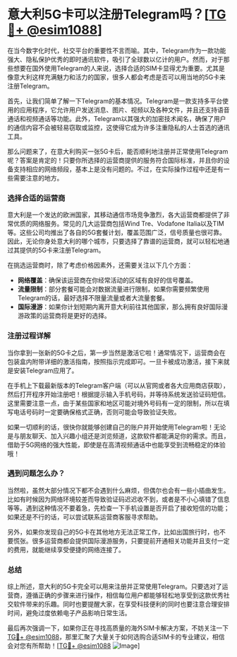 # 意大利5G卡可以注册Telegram吗？[[TG💪+ @esim1088](https://t.me/s/esim1088)]

在当今数字化时代，社交平台的重要性不言而喻。其中，Telegram作为一款功能强大、隐私保护优秀的即时通讯软件，吸引了全球数以亿计的用户。然而，对于那些想要在国外使用Telegram的人来说，选择合适的SIM卡显得尤为重要。尤其是像意大利这样充满魅力和活力的国家，很多人都会考虑是否可以用当地的5G卡来注册Telegram。

首先，让我们简单了解一下Telegram的基本情况。Telegram是一款支持多平台使用的应用程序，它允许用户发送消息、图片、视频以及各种文件，并且还支持语音通话和视频通话等功能。此外，Telegram以其强大的加密技术闻名，确保了用户的通信内容不会被轻易窃取或监控，这使得它成为许多注重隐私的人士首选的通讯工具。

那么问题来了，在意大利购买一张5G卡后，能否顺利地注册并正常使用Telegram呢？答案是肯定的！只要你所选择的运营商提供的服务符合国际标准，并且你的设备支持相应的网络频段，基本上是没有问题的。不过，在实际操作过程中还是有一些需要注意的地方。

### 选择合适的运营商

意大利是一个发达的欧洲国家，其移动通信市场竞争激烈，各大运营商都提供了非常优质的网络服务。常见的几大运营商包括Wind Tre、Vodafone Italia以及TIM等。这些公司均推出了各自的5G套餐计划，覆盖范围广泛，信号质量也很可靠。因此，无论你身处意大利的哪个城市，只要选择了靠谱的运营商，就可以轻松地通过其提供的5G卡来注册Telegram。

在挑选运营商时，除了考虑价格因素外，还需要关注以下几个方面：
- **网络覆盖**：确保该运营商在你经常活动的区域有良好的信号覆盖。
- **流量限制**：部分套餐可能会对数据流量进行限制，如果你需要频繁使用Telegram的话，最好选择不限量流量或者大流量套餐。
- **国际漫游**：如果你计划短期内离开意大利前往其他国家，那么拥有良好国际漫游政策的运营商将是更好的选择。

### 注册过程详解

当你拿到一张新的5G卡之后，第一步当然是激活它啦！通常情况下，运营商会在包装盒内附带详细的激活指南，按照指示完成即可。一旦卡被成功激活，接下来就是安装Telegram应用了。

在手机上下载最新版本的Telegram客户端（可以从官网或者各大应用商店获取），然后打开程序开始注册吧！根据提示输入手机号码，并等待系统发送验证码短信。这里需要注意一点，由于某些国家和地区可能对境外号码有一定的限制，所以在填写电话号码时一定要确保格式正确，否则可能会导致验证失败。

如果一切顺利的话，很快你就能够创建自己的账户并开始使用Telegram啦！无论是与朋友聊天、加入兴趣小组还是浏览频道，这款软件都能满足你的需求。而且，借助于5G网络的强大性能，即使是在高清视频通话中也能享受到流畅稳定的体验哦！

### 遇到问题怎么办？

当然啦，虽然大部分情况下都不会遇到什么麻烦，但偶尔也会有一些小插曲发生。比如有时候因为网络环境较差而导致验证码迟迟收不到，或者是不小心填错了信息等等。遇到这种情况不要着急，先检查一下手机设置是否开启了接收短信的功能；如果还是不行的话，可以尝试联系运营商客服寻求帮助。

另外，如果你发现自己的5G卡在其他地方无法正常工作，比如出国旅行时，也不要慌张。很多运营商都会提供国际漫游服务，只要提前开通相关功能并且支付一定的费用，就能继续享受便捷的网络连接了。

### 总结

综上所述，意大利的5G卡完全可以用来注册并正常使用Telegram。只要选对了运营商，遵循正确的步骤来进行操作，相信每位用户都能够轻松地享受到这款优秀社交软件带来的乐趣。同时也要提醒大家，在享受科技便利的同时也要注意合理安排时间，避免过度依赖电子产品影响日常生活。

最后再次强调一下，如果你正在寻找高质量的海外SIM卡解决方案，不妨关注一下[TG💪+ @esim1088](https://t.me/s/esim1088)，那里汇聚了大量关于如何选购合适SIM卡的专业建议，相信会对您有所帮助！[[TG💪+ @esim1088](https://t.me/s/esim1088) ![Image](https://i.postimg.cc/4NQfJmqS/Snipaste-2025-05-13-00-14-12.png)]